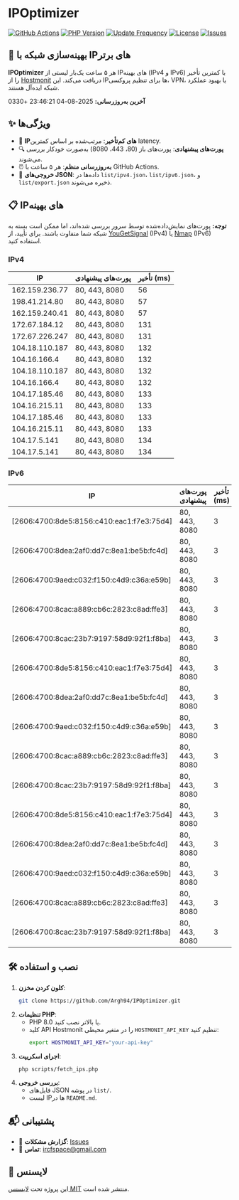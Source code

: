 # IPOptimizer

[![GitHub Actions](https://github.com/Argh94/IPOptimizer/workflows/IPOptimizer/badge.svg)](https://github.com/Argh94/IPOptimizer/actions)
[![PHP Version](https://img.shields.io/badge/PHP-8.0-blue)](https://www.php.net)
[![Update Frequency](https://img.shields.io/badge/Updates-Every%205%20Hours-green)](https://github.com/Argh94/IPOptimizer)
[![License](https://img.shields.io/badge/License-MIT-yellow)](https://opensource.org/licenses/MIT)
[![Issues](https://img.shields.io/github/issues/Argh94/IPOptimizer)](https://github.com/Argh94/IPOptimizer/issues)

## 🚀 بهینه‌سازی شبکه با IPهای برتر

**IPOptimizer** هر ۵ ساعت یک‌بار لیستی از IPهای بهینه (IPv4 و IPv6) با کمترین تأخیر را از [Hostmonit](https://hostmonit.com/) دریافت می‌کند. این IPها برای تنظیم پروکسی، VPN، یا بهبود عملکرد شبکه ایده‌آل هستند.

**آخرین به‌روزرسانی:** 2025-08-04 23:46:21 +0330

## ✨ ویژگی‌ها
- 📡 **IPهای کم‌تأخیر**: مرتب‌شده بر اساس کمترین latency.
- 🔍 **پورت‌های پیشنهادی**: پورت‌های باز (80، 443، 8080) به‌صورت خودکار بررسی می‌شوند.
- ⏰ **به‌روزرسانی منظم**: هر ۵ ساعت با GitHub Actions.
- 📄 **خروجی‌های JSON**: داده‌ها در `list/ipv4.json`، `list/ipv6.json`، و `list/export.json` ذخیره می‌شوند.

## 📋 IPهای بهینه

**توجه:** پورت‌های نمایش‌داده‌شده توسط سرور بررسی شده‌اند، اما ممکن است بسته به شبکه شما متفاوت باشند. برای تأیید، از [YouGetSignal](https://www.yougetsignal.com/tools/open-ports/) (IPv4) یا [Nmap](https://nmap.org/) (IPv6) استفاده کنید.

### IPv4
| IP | پورت‌های پیشنهادی | تأخیر (ms) |
|----|-------------------|------------|
| 162.159.236.77 | 80, 443, 8080 | 56 |
| 198.41.214.80 | 80, 443, 8080 | 57 |
| 162.159.240.41 | 80, 443, 8080 | 57 |
| 172.67.184.12 | 80, 443, 8080 | 131 |
| 172.67.226.247 | 80, 443, 8080 | 131 |
| 104.18.110.187 | 80, 443, 8080 | 132 |
| 104.16.166.4 | 80, 443, 8080 | 132 |
| 104.18.110.187 | 80, 443, 8080 | 132 |
| 104.16.166.4 | 80, 443, 8080 | 132 |
| 104.17.185.46 | 80, 443, 8080 | 133 |
| 104.16.215.11 | 80, 443, 8080 | 133 |
| 104.17.185.46 | 80, 443, 8080 | 133 |
| 104.16.215.11 | 80, 443, 8080 | 133 |
| 104.17.5.141 | 80, 443, 8080 | 134 |
| 104.17.5.141 | 80, 443, 8080 | 134 |

### IPv6
| IP | پورت‌های پیشنهادی | تأخیر (ms) |
|----|-------------------|------------|
| [2606:4700:8de5:8156:c410:eac1:f7e3:75d4] | 80, 443, 8080 | 3 |
| [2606:4700:8dea:2af0:dd7c:8ea1:be5b:fc4d] | 80, 443, 8080 | 3 |
| [2606:4700:9aed:c032:f150:c4d9:c36a:e59b] | 80, 443, 8080 | 3 |
| [2606:4700:8cac:a889:cb6c:2823:c8ad:ffe3] | 80, 443, 8080 | 3 |
| [2606:4700:8cac:23b7:9197:58d9:92f1:f8ba] | 80, 443, 8080 | 3 |
| [2606:4700:8de5:8156:c410:eac1:f7e3:75d4] | 80, 443, 8080 | 3 |
| [2606:4700:8dea:2af0:dd7c:8ea1:be5b:fc4d] | 80, 443, 8080 | 3 |
| [2606:4700:9aed:c032:f150:c4d9:c36a:e59b] | 80, 443, 8080 | 3 |
| [2606:4700:8cac:a889:cb6c:2823:c8ad:ffe3] | 80, 443, 8080 | 3 |
| [2606:4700:8cac:23b7:9197:58d9:92f1:f8ba] | 80, 443, 8080 | 3 |
| [2606:4700:8de5:8156:c410:eac1:f7e3:75d4] | 80, 443, 8080 | 3 |
| [2606:4700:8dea:2af0:dd7c:8ea1:be5b:fc4d] | 80, 443, 8080 | 3 |
| [2606:4700:9aed:c032:f150:c4d9:c36a:e59b] | 80, 443, 8080 | 3 |
| [2606:4700:8cac:a889:cb6c:2823:c8ad:ffe3] | 80, 443, 8080 | 3 |
| [2606:4700:8cac:23b7:9197:58d9:92f1:f8ba] | 80, 443, 8080 | 3 |

## 🛠️ نصب و استفاده
1. **کلون کردن مخزن**:
   ```bash
   git clone https://github.com/Argh94/IPOptimizer.git
   ```
2. **تنظیمات PHP**:
   - PHP 8.0 یا بالاتر نصب کنید.
   - کلید API Hostmonit را در متغیر محیطی `HOSTMONIT_API_KEY` تنظیم کنید:
     ```bash
     export HOSTMONIT_API_KEY="your-api-key"
     ```
3. **اجرای اسکریپت**:
   ```bash
   php scripts/fetch_ips.php
   ```
4. **بررسی خروجی**:
   - فایل‌های JSON در پوشه `list/`.
   - لیست IPها در `README.md`.

## 📬 پشتیبانی
- 🐛 **گزارش مشکلات**: [Issues](https://github.com/Argh94/IPOptimizer/issues)
- 📧 **تماس**: [ircfspace@gmail.com](mailto:ircfspace@gmail.com)

## 📄 لایسنس
این پروژه تحت [لایسنس MIT](https://github.com/Argh94/HandWave/blob/main/LICENCE) منتشر شده است.
